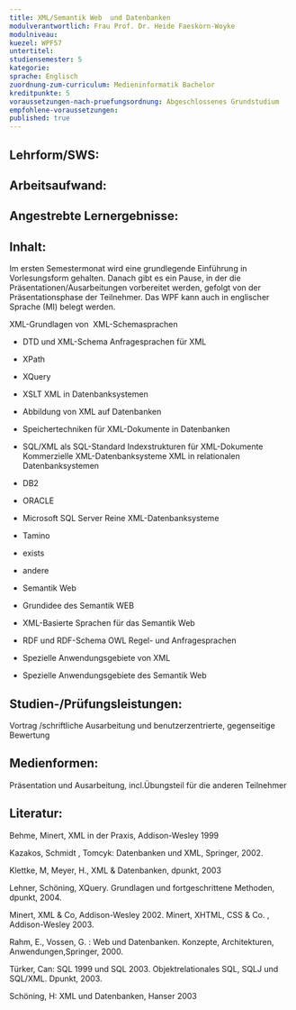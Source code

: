 ```yaml
---
title: XML/Semantik Web  und Datenbanken
modulverantwortlich: Frau Prof. Dr. Heide Faeskorn-Woyke
modulniveau:
kuezel: WPF57
untertitel:
studiensemester: 5
kategorie:
sprache: Englisch
zuordnung-zum-curriculum: Medieninformatik Bachelor
kreditpunkte: 5
voraussetzungen-nach-pruefungsordnung: Abgeschlossenes Grundstudium
empfohlene-voraussetzungen: 
published: true
---
```


## Lehrform/SWS:


## Arbeitsaufwand:

## Angestrebte Lernergebnisse:


## Inhalt:
Im ersten Semestermonat wird eine grundlegende Einführung in Vorlesungsform gehalten. Danach gibt es ein Pause, in der die Präsentationen/Ausarbeitungen vorbereitet werden, gefolgt von der Präsentationsphase der Teilnehmer. Das WPF kann auch in englischer Sprache (MI) belegt werden.  


XML-Grundlagen von  XML-Schemasprachen  




- DTD und XML-Schema Anfragesprachen für XML

- XPath

- XQuery

- XSLT XML in Datenbanksystemen

- Abbildung von XML auf Datenbanken

- Speichertechniken für XML-Dokumente in Datenbanken

- SQL/XML als SQL-Standard Indexstrukturen für XML-Dokumente Kommerzielle XML-Datenbanksysteme XML in relationalen Datenbanksystemen

- DB2

- ORACLE

- Microsoft SQL Server Reine XML-Datenbanksysteme

- Tamino

- exists

- andere

- Semantik Web

- Grundidee des Semantik WEB

- XML-Basierte Sprachen für das Semantik Web

- RDF und RDF-Schema OWL Regel- und Anfragesprachen

- Spezielle Anwendungsgebiete von XML

- Spezielle Anwendungsgebiete des Semantik Web

## Studien-/Prüfungsleistungen:
Vortrag /schriftliche Ausarbeitung und benutzerzentrierte, gegenseitige Bewertung

## Medienformen:
Präsentation und Ausarbeitung, incl.Übungsteil für die anderen Teilnehmer

## Literatur:
Behme, Minert, XML in der Praxis, Addison-Wesley 1999  


Kazakos, Schmidt , Tomcyk: Datenbanken und XML, Springer, 2002.  


Klettke, M, Meyer, H., XML & Datenbanken, dpunkt, 2003  


Lehner, Schöning, XQuery. Grundlagen und fortgeschrittene Methoden, dpunkt, 2004.  


Minert, XML & Co, Addison-Wesley 2002. Minert, XHTML, CSS & Co. , Addison-Wesley 2003.  


Rahm, E., Vossen, G. : Web und Datenbanken. Konzepte, Architekturen, Anwendungen,Springer, 2000.  


Türker, Can: SQL 1999 und SQL 2003. Objektrelationales SQL, SQLJ und SQL/XML. Dpunkt, 2003.  


Schöning, H: XML und Datenbanken, Hanser 2003

